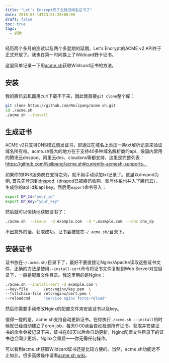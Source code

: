 ```yaml
---
title: "Let's Encrypt终于支持泛域名证书了"
date: 2018-03-14T23:51:28+08:00
draft: false
toc: true
tags:
  - 折腾
---
```


经历两个多月的测试以及两个多星期的延期，Let's Encrypt的ACME v2 API终于正式开放了。我也在第一时间换上了Wildcard野卡证书。

这里简单记录一下用[acme.sh](https://github.com/Neilpang/acme.sh)获取Wildcard证书的方法。

## 安装

我的腾讯云机器用curl下载不下来，因此我直接`git clone`整个库：

```bash
git clone https://github.com/Neilpang/acme.sh.git
cd ./acme.sh
./acme.sh --install
```

## 生成证书

ACME v2只支持DNS模式颁发证书，即通过在域名上添加一条txt解析记录来验证域名所有权。acme.sh强大的地方在于支持40多种域名解析商的api，像国内常用的腾讯云dnspod、阿里云dns、cloudxns等都支持，这里是完整列表：https://github.com/Neilpang/acme.sh#currently-acmesh-supports。

如果你的DNS服务商在支持之列，就不用手动添加txt记录了。这里以dnspod为例, 首先先登录到[dnspod](https://www.dnspod.cn/)（dnspod已被腾讯收购，账号体系也并入了腾讯云），生成你的api id和api key。然后用`export`命令导入：

```bash
export DP_Id="your_id"
export DP_Key="your_key"
```

然后就可以愉快地获取证书了：

```bash
./acme.sh  --issue  -d example.com  -d *.example.com  --dns dns_dp
```

不出意外的话，获取成功，证书会被放在`~/.acme.sh/`目录下。

## 安装证书

证书放在`~/.acme.sh/`目录下了，最好不要直接让Nginx/Apache读取这些证书文件，正确的方法是使用`--install-cert`命令将证书文件复制到Web Server对应目录下，一般是配置文件目录。我这里用的是Nginx：

```bash
./acme.sh --install-cert -d example.com \
--key-file       /etc/nginx/key.pem  \
--fullchain-file /etc/nginx/cert.pem \
--reloadcmd      "service nginx force-reload"
```

然后你需要手动修改Nginx的配置文件来安装证书以及key。

值得一提的是，acme.sh支持自动更新证书。在你执行`./acme.sh --install`的时候就已经自动建立了cron job，每天0:00点会自动检测所有证书。获取并安装证书的命令会被记录下来，证书在60天以后会自动更新，Nginx配置文件目录下的证书也会同步更新，Nginx会重启——你无需任何操作。

可以看到acme.sh获取Wildcard证书还是比较方便的。当然，acme.sh功能远不止如此，很多高级操作请看[acme.sh wiki](https://github.com/Neilpang/acme.sh/wiki/)。

